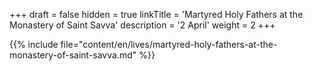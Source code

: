 +++
draft = false
hidden = true
linkTitle = 'Martyred Holy Fathers at the Monastery of Saint Savva'
description = '2 April'
weight = 2
+++

{{% include file="content/en/lives/martyred-holy-fathers-at-the-monastery-of-saint-savva.md" %}}
